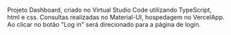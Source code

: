 Projeto Dashboard, criado no Virtual Studio Code utilizando TypeScript, html e css. Consultas realizadas no Material-UI, hospedagem no VercelApp.
Ao clicar no botão "Log in" será direcionado para a página de login.
